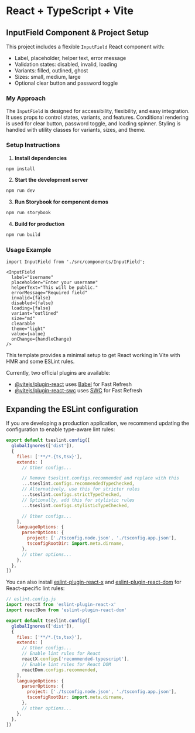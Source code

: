 # React + TypeScript + Vite

## InputField Component & Project Setup

This project includes a flexible `InputField` React component with:

- Label, placeholder, helper text, error message
- Validation states: disabled, invalid, loading
- Variants: filled, outlined, ghost
- Sizes: small, medium, large
- Optional clear button and password toggle


### My Approach

The `InputField` is designed for accessibility, flexibility, and easy integration. It uses props to control states, variants, and features. Conditional rendering is used for clear button, password toggle, and loading spinner. Styling is handled with utility classes for variants, sizes, and theme.

### Setup Instructions

1. **Install dependencies**
  ```sh
  npm install
  ```

2. **Start the development server**
  ```sh
  npm run dev
  ```

3. **Run Storybook for component demos**
  ```sh
  npm run storybook
  ```

4. **Build for production**
  ```sh
  npm run build
  ```

### Usage Example

```tsx
import InputField from './src/components/InputField';

<InputField
  label="Username"
  placeholder="Enter your username"
  helperText="This will be public."
  errorMessage="Required field"
  invalid={false}
  disabled={false}
  loading={false}
  variant="outlined"
  size="md"
  clearable
  theme="light"
  value={value}
  onChange={handleChange}
/>
```

This template provides a minimal setup to get React working in Vite with HMR and some ESLint rules.

Currently, two official plugins are available:

- [@vitejs/plugin-react](https://github.com/vitejs/vite-plugin-react/blob/main/packages/plugin-react) uses [Babel](https://babeljs.io/) for Fast Refresh
- [@vitejs/plugin-react-swc](https://github.com/vitejs/vite-plugin-react/blob/main/packages/plugin-react-swc) uses [SWC](https://swc.rs/) for Fast Refresh

## Expanding the ESLint configuration

If you are developing a production application, we recommend updating the configuration to enable type-aware lint rules:

```js
export default tseslint.config([
  globalIgnores(['dist']),
  {
    files: ['**/*.{ts,tsx}'],
    extends: [
      // Other configs...

      // Remove tseslint.configs.recommended and replace with this
      ...tseslint.configs.recommendedTypeChecked,
      // Alternatively, use this for stricter rules
      ...tseslint.configs.strictTypeChecked,
      // Optionally, add this for stylistic rules
      ...tseslint.configs.stylisticTypeChecked,

      // Other configs...
    ],
    languageOptions: {
      parserOptions: {
        project: ['./tsconfig.node.json', './tsconfig.app.json'],
        tsconfigRootDir: import.meta.dirname,
      },
      // other options...
    },
  },
])
```

You can also install [eslint-plugin-react-x](https://github.com/Rel1cx/eslint-react/tree/main/packages/plugins/eslint-plugin-react-x) and [eslint-plugin-react-dom](https://github.com/Rel1cx/eslint-react/tree/main/packages/plugins/eslint-plugin-react-dom) for React-specific lint rules:

```js
// eslint.config.js
import reactX from 'eslint-plugin-react-x'
import reactDom from 'eslint-plugin-react-dom'

export default tseslint.config([
  globalIgnores(['dist']),
  {
    files: ['**/*.{ts,tsx}'],
    extends: [
      // Other configs...
      // Enable lint rules for React
      reactX.configs['recommended-typescript'],
      // Enable lint rules for React DOM
      reactDom.configs.recommended,
    ],
    languageOptions: {
      parserOptions: {
        project: ['./tsconfig.node.json', './tsconfig.app.json'],
        tsconfigRootDir: import.meta.dirname,
      },
      // other options...
    },
  },
])
```
